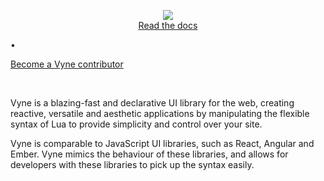 <!-- 
    (c) 2022 Vyne.lua
    README.md
--> 
<p align="center">
    <img src="https://i.ibb.co/py56mbd/text-1663966555825.png" ><br />
    <a href=".">Read the docs</a><p> • </p><a href=".">Become a Vyne contributor</a>
</p><br />

<p>Vyne is a blazing-fast and declarative UI library for the web, creating reactive, versatile and aesthetic applications by manipulating the flexible syntax of Lua to provide simplicity and control over your site.</p>

<p>Vyne is comparable to JavaScript UI libraries, such as React, Angular and Ember. Vyne mimics the behaviour of these libraries, and allows for developers with these libraries to pick up the syntax easily.</p>



